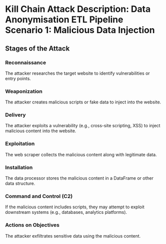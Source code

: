 # Kill Chain Attack Description: Data Anonymisation ETL Pipeline Scenario 1: Malicious Data Injection
 
 ## Stages of the Attack
 
 ### Reconnaissance
 The attacker researches the target website to identify vulnerabilities or entry points.
 
 ### Weaponization
 The attacker creates malicious scripts or fake data to inject into the website.
 
 ### Delivery
 The attacker exploits a vulnerability (e.g., cross-site scripting, XSS) to inject malicious content into the website.
 
 ### Exploitation
 The web scraper collects the malicious content along with legitimate data.
 
 ### Installation
 The data processor stores the malicious content in a DataFrame or other data structure.
 
 ### Command and Control (C2)
 If the malicious content includes scripts, they may attempt to exploit downstream systems (e.g., databases, analytics platforms).

 ### Actions on Objectives
 The attacker exfiltrates sensitive data using the malicious content.